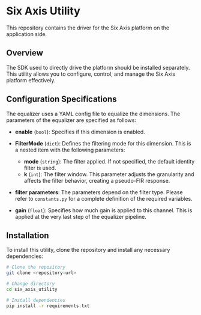 # Six Axis Utility

This repository contains the driver for the Six Axis platform on the application side.

## Overview

The SDK used to directly drive the platform should be installed separately. This utility allows you to configure, control, and manage the Six Axis platform effectively.

## Configuration Specifications

The equalizer uses a YAML config file to equalize the dimensions. The parameters of the equalizer are specified as follows:

- **enable** (`bool`): Specifies if this dimension is enabled.

- **FilterMode** (`dict`): Defines the filtering mode for this dimension. This is a nested item with the following parameters:
  - **mode** (`string`): The filter applied. If not specified, the default identity filter is used.
  - **k** (`int`): The filter window. This parameter adjusts the granularity and affects the filter behavior, creating a pseudo-FIR response.

- **filter parameters**: The parameters depend on the filter type. Please refer to `constants.py` for a complete definition of the required variables.

- **gain** (`float`): Specifies how much gain is applied to this channel. This is applied at the very last step of the equalizer pipeline.

## Installation

To install this utility, clone the repository and install any necessary dependencies:

```sh
# Clone the repository
git clone <repository-url>

# Change directory
cd six_axis_utility

# Install dependencies
pip install -r requirements.txt
